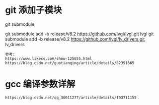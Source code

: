 # git 添加子模块
git submodule 

git submodule add -b release/v8.2 https://github.com/lvgl/lvgl.git lvgl
git submodule add -b release/v8.2 https://github.com/lvgl/lv_drivers.git lv_drivers

    参考:
    https://www.likecs.com/show-125655.html
    https://blog.csdn.net/guotianqing/article/details/82391665



# gcc 编译参数详解
    https://blog.csdn.net/qq_30011277/article/details/103711155
